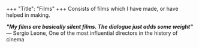 +++
"Title": "Films"
+++
Consists of films which I have made, or have helped in making.

***"My films are basically silent films. The dialogue just adds some weight"***
— Sergio Leone, One of the most influential directors in the history of cinema 